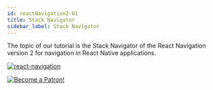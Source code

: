 ```yaml
---
id: reactNavigation2-01
title: Stack Navigator
sidebar_label: Stack Navigator
---
```



The topic of our tutorial is the Stack Navigator of the React Navigation version 2 for navigation in React Native applications.

[![react-navigation](/img/rn2/01.gif)](https://youtu.be/jkUUR-Ru2Qs)

[![Become a Patron!](/img/logo/patreon.jpg)](https://www.patreon.com/bePatron?u=31769291)

